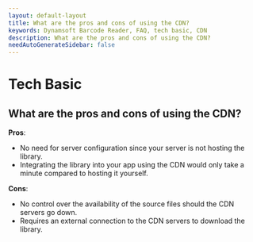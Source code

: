 ```yaml
---
layout: default-layout
title: What are the pros and cons of using the CDN?
keywords: Dynamsoft Barcode Reader, FAQ, tech basic, CDN
description: What are the pros and cons of using the CDN?
needAutoGenerateSidebar: false
---
```


# Tech Basic

## What are the pros and cons of using the CDN?

**Pros**:

- No need for server configuration since your server is not hosting the library.
- Integrating the library into your app using the CDN would only take a minute compared to hosting it yourself.

**Cons**:

- No control over the availability of the source files should the CDN servers go down.
- Requires an external connection to the CDN servers to download the library.